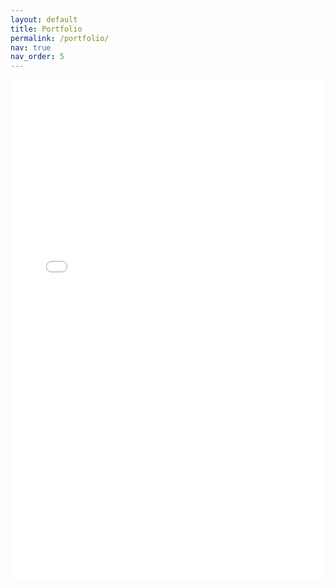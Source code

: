 ```yaml
---
layout: default
title: Portfolio
permalink: /portfolio/
nav: true
nav_order: 5
---
```


<embed src="/assets/pdf/Portfolio_AnhTungHo.pdf" type="application/pdf" width="100%" height="800px" />

